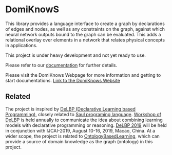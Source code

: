# DomiKnowS

This library provides a language interface to create a graph by declarations of edges and nodes, as well as any constraints on the graph, against which neural network outputs bound to the graph can be evaluated.
This adds a relational overlay over elements in a network that relates physical concepts in applications.

This project is under heavy development and not yet ready to use.

Please refer to our [documentation](docs) for further details.

Please visit the DomiKnows Webpage for more information and getting to start documentations. 
[Link to the DomiKnows Website](https://hlr.github.io/domiknows-nlp/)

## Related

The project is inspired by [DeLBP (Declarative Learning based Programming)](http://www.cs.tulane.edu/~pkordjam/delbp.htm),
closely related to [Saul programing language](https://github.com/HLR/HetSaul).
[Workshop of DeLBP](http://delbp.github.io/) is held annually to communicate the idea about combining learning models with declarative programming or reasoning.
[DeLBP 2019](http://delbp.github.io/) will be held in conjunction with IJCAI-2019, August 10-16, 2019, Macao, China.
At a wider scope, the project is related to [OntologyBasedLearning](https://github.com/HLR/OntologyBasedLearning), which can provide a source of domain knowledge as the graph (ontology) in this project.
